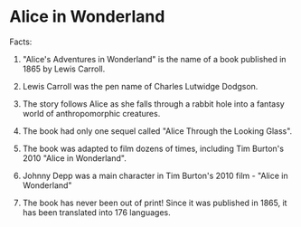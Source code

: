 # Alice in Wonderland

Facts:

1. "Alice's Adventures in Wonderland" is the name of a book published in 1865 by Lewis Carroll.

2. Lewis Carroll was the pen name of Charles Lutwidge Dodgson.

3. The story follows Alice as she falls through a rabbit hole into a fantasy world of anthropomorphic creatures.

4. The book had only one sequel called "Alice Through the Looking Glass".

5. The book was adapted to film dozens of times, including Tim Burton's 2010 "Alice in Wonderland".

6. Johnny Depp was a main character in Tim Burton's 2010 film - "Alice in Wonderland"

7. The book has never been out of print! Since it was published in 1865, it has been translated into 176 languages.